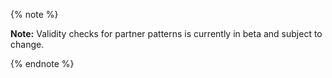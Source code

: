{% note %}

**Note:** Validity checks for partner patterns is currently in beta and subject to change.

{% endnote %}